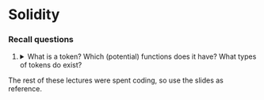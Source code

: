 # Solidity

### Recall questions

1. <details markdown=1><summary markdown="span">  What is a token? Which (potential) functions does it have? What types of tokens do exist?</summary>
    
    \

	![](tk1.png)

</details>

The rest of these lectures were spent coding, so use the slides as reference.


